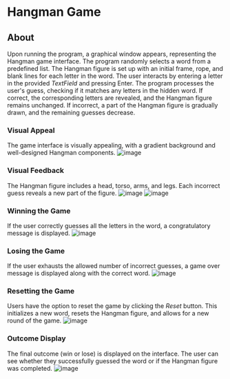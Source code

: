# Hangman Game
## About ##
Upon running the program, a graphical window appears, representing the Hangman game interface.
The program randomly selects a word from a predefined list.
The Hangman figure is set up with an initial frame, rope, and blank lines for each letter in the word.
The user interacts by entering a letter in the provided *TextField* and pressing Enter.
The program processes the user's guess, checking if it matches any letters in the hidden word.
If correct, the corresponding letters are revealed, and the Hangman figure remains unchanged.
If incorrect, a part of the Hangman figure is gradually drawn, and the remaining guesses decrease.
### Visual Appeal ###
The game interface is visually appealing, with a gradient background and well-designed Hangman components.
![image](https://github.com/Sam221104/Hangman-Game/assets/112628971/7322507f-86b0-4162-9a38-e4ecb3c173fb)

### Visual Feedback ###
The Hangman figure includes a head, torso, arms, and legs. Each incorrect guess reveals a new part of the figure.
![image](https://github.com/Sam221104/Hangman-Game/assets/112628971/558074b3-4842-4db7-8f7e-14711bf3d802)
![image](https://github.com/Sam221104/Hangman-Game/assets/112628971/ff0c29c6-34a2-4851-b96d-eb4358101ae2)

### Winning the Game ###
If the user correctly guesses all the letters in the word, a congratulatory message is displayed.
![image](https://github.com/Sam221104/Hangman-Game/assets/112628971/272b2fa2-6889-4866-b0d7-4f46024d4892)

### Losing the Game ###
If the user exhausts the allowed number of incorrect guesses, a game over message is displayed along with the correct word.
![image](https://github.com/Sam221104/Hangman-Game/assets/112628971/96902b00-66ee-4743-a4ed-dea7589210f7)
### Resetting the Game ###
Users have the option to reset the game by clicking the *Reset* button.
This initializes a new word, resets the Hangman figure, and allows for a new round of the game.
![image](https://github.com/Sam221104/Hangman-Game/assets/112628971/adf2debd-3cba-4ee8-894e-a92965e7f009)

### Outcome Display ###
The final outcome (win or lose) is displayed on the interface.
The user can see whether they successfully guessed the word or if the Hangman figure was completed.
![image](https://github.com/Sam221104/Hangman-Game/assets/112628971/3d7e71be-ce07-4cb8-b7ef-02b6e1ae1a0e)
